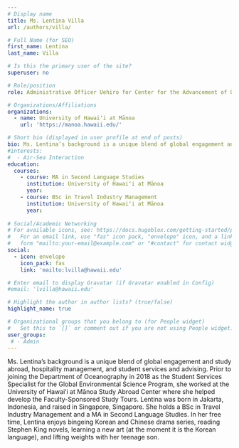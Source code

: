 ```yaml
---
# Display name
title: Ms. Lentina Villa
url: /authors/villa/

# Full Name (for SEO)
first_name: Lentina
last_name: Villa

# Is this the primary user of the site?
superuser: no

# Role/position
role: Administrative Officer Uehiro for Center for the Advancement of Oceanography

# Organizations/Affiliations
organizations:
  - name: University of Hawaiʻi at Mānoa
    url: 'https://manoa.hawaii.edu/'

# Short bio (displayed in user profile at end of posts)
bio: Ms. Lentina’s background is a unique blend of global engagement and study abroad, hospitality management, and student services and advising. Prior to joining the Department of Oceanography in 2018 as the Student Services Specialist for the Global Environmental Science Program, she worked at the University of Hawaiʻi at Mānoa Study Abroad Center where she helped develop the Faculty-Sponsored Study Tours. Lentina was born in Jakarta, Indonesia, and raised in Singapore, Singapore. She holds a BSc in Travel Industry Management and a MA in Second Language Studies. In her free time, Lentina enjoys bingeing Korean and Chinese drama series, reading Stephen King novels, learning a new art (at the moment it is the Korean language), and lifting weights with her teenage son.
#interests:
#  - Air-Sea Interaction
education:
  courses:
    - course: MA in Second Language Studies
      institution: University of Hawaiʻi at Mānoa
      year: 
    - course: BSc in Travel Industry Management
      institution: University of Hawaiʻi at Mānoa
      year:
      
# Social/Academic Networking
# For available icons, see: https://docs.hugoblox.com/getting-started/page-builder/#icons
#   For an email link, use "fas" icon pack, "envelope" icon, and a link in the
#   form "mailto:your-email@example.com" or "#contact" for contact widget.
social:
  - icon: envelope
    icon_pack: fas
    link: 'mailto:lvilla@hawaii.edu'

# Enter email to display Gravatar (if Gravatar enabled in Config)
#email: 'lvilla@hawaii.edu'

# Highlight the author in author lists? (true/false)
highlight_name: true

# Organizational groups that you belong to (for People widget)
#   Set this to `[]` or comment out if you are not using People widget.
user_groups:
 # - Admin
---
```

Ms. Lentina’s background is a unique blend of global engagement and study abroad, hospitality management, and student services and advising. Prior to joining the Department of Oceanography in 2018 as the Student Services Specialist for the Global Environmental Science Program, she worked at the University of Hawaiʻi at Mānoa Study Abroad Center where she helped develop the Faculty-Sponsored Study Tours. Lentina was born in Jakarta, Indonesia, and raised in Singapore, Singapore. She holds a BSc in Travel Industry Management and a MA in Second Language Studies. In her free time, Lentina enjoys bingeing Korean and Chinese drama series, reading Stephen King novels, learning a new art (at the moment it is the Korean language), and lifting weights with her teenage son.
